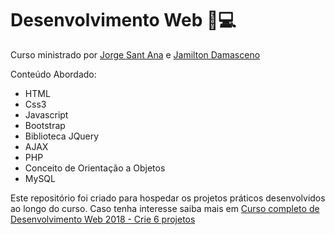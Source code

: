# Desenvolvimento Web 📕💻
Curso ministrado por [Jorge Sant Ana](https://www.udemy.com/user/jorgetadeusantanasilva) e [Jamilton Damasceno](https://www.udemy.com/user/jamiltondamasceno/)

Conteúdo Abordado:

* HTML
* Css3
* Javascript
* Bootstrap
* Biblioteca JQuery
* AJAX
* PHP
* Conceito de Orientação a Objetos
* MySQL

Este repositório foi criado para hospedar os projetos práticos desenvolvidos ao longo do curso. Caso tenha interesse saiba mais em [Curso completo de Desenvolvimento Web 2018 - Crie 6 projetos](https://www.udemy.com/course/curso-completo-do-desenvolvedor-web/)
